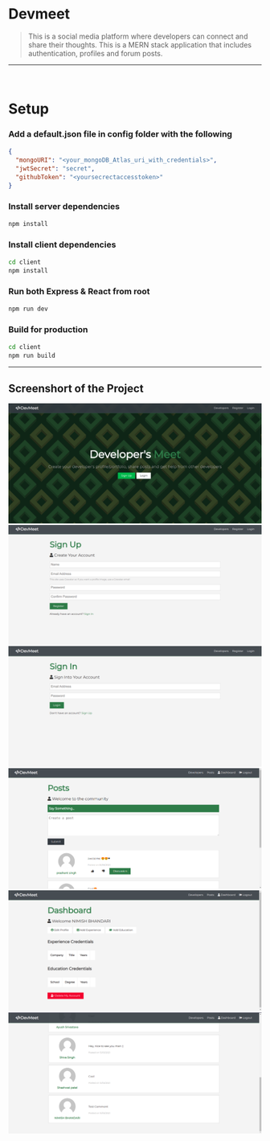 # Devmeet

> This is a social media platform where developers can connect and share their thoughts. This is a MERN stack application that includes authentication, profiles and forum posts.

---

<br>

# Setup

### Add a default.json file in config folder with the following

```json
{
  "mongoURI": "<your_mongoDB_Atlas_uri_with_credentials>",
  "jwtSecret": "secret",
  "githubToken": "<yoursecrectaccesstoken>"
}
```

### Install server dependencies

```bash
npm install
```

### Install client dependencies

```bash
cd client
npm install
```

### Run both Express & React from root

```bash
npm run dev
```

### Build for production

```bash
cd client
npm run build
```

---

## Screenshort of the Project

<img src='./readmeImg/img1.png'>
<br>
<img src='./readmeImg/img2.png'>
<br>
<img src='./readmeImg/img3.png'>
<br>
<img src='./readmeImg/img4.png'>
<br>
<img src='./readmeImg/img5.png'>
<br>
<img src='./readmeImg/img6.png'>
<br>

